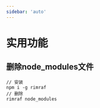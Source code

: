 ```yaml
---
sidebar: 'auto'
---
```


# 实用功能

## 删除node_modules文件
```shell
// 安装
npm i -g rimraf
// 删除
rimraf node_modules
```


